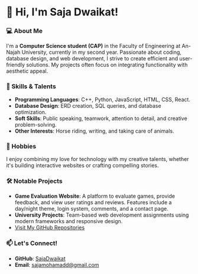 # 👋 Hi, I'm Saja Dwaikat!

### 💻 About Me  
I'm a **Computer Science student (CAP)** in the Faculty of Engineering at An-Najah University, currently in my second year. Passionate about coding, database design, and web development, I strive to create efficient and user-friendly solutions. My projects often focus on integrating functionality with aesthetic appeal.

### 🚀 Skills & Talents  
- **Programming Languages**: C++, Python, JavaScript, HTML, CSS, React.  
- **Database Design**: ERD creation, SQL queries, and database optimization.  
- **Soft Skills**: Public speaking, teamwork, attention to detail, and creative problem-solving.  
- **Other Interests**: Horse riding, writing, and taking care of animals.  

### 🌟 Hobbies
I enjoy combining my love for technology with my creative talents, whether it's building interactive websites or crafting compelling stories.

### 🛠️ Notable Projects  
- **Game Evaluation Website**: A platform to evaluate games, provide feedback, and view user ratings and reviews. Features include a day/night theme, login system, comments, and a contact page.  
- **University Projects**: Team-based web development assignments using modern frameworks and responsive design.  
- [Visit My GitHub Repositories](https://github.com/SajaDwaikat)

### 📫 Let's Connect!  
- **GitHub**: [SajaDwaikat](https://github.com/SajaDwaikat)  
- **Email**: sajamohamadd@gmail.com



